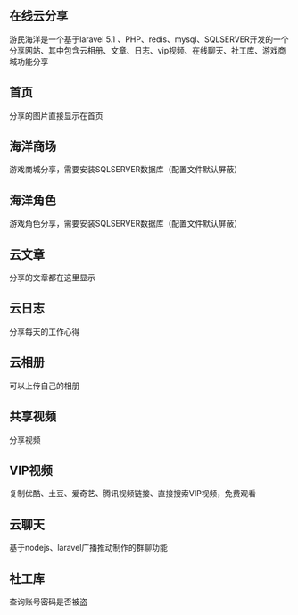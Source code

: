 ## 在线云分享

游民海洋是一个基于laravel 5.1 、PHP、redis、mysql、SQLSERVER开发的一个分享网站、其中包含云相册、文章、日志、vip视频、在线聊天、社工库、游戏商城功能分享

## 首页

分享的图片直接显示在首页

## 海洋商场

游戏商城分享，需要安装SQLSERVER数据库（配置文件默认屏蔽）

## 海洋角色

游戏角色分享，需要安装SQLSERVER数据库（配置文件默认屏蔽）

## 云文章

分享的文章都在这里显示

## 云日志

分享每天的工作心得

## 云相册

可以上传自己的相册

## 共享视频

分享视频

## VIP视频

复制优酷、土豆、爱奇艺、腾讯视频链接、直接搜索VIP视频，免费观看

## 云聊天

基于nodejs、laravel广播推动制作的群聊功能

## 社工库

查询账号密码是否被盗